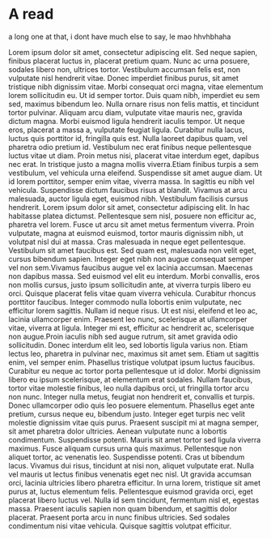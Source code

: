 # A read
a long one at that, i dont have much else to say, le mao hhvhbhaha

Lorem ipsum dolor sit amet, consectetur adipiscing elit. Sed neque sapien, finibus placerat luctus in, placerat pretium quam. Nunc ac urna posuere, sodales libero non, ultrices tortor. Vestibulum accumsan felis est, non vulputate nisl hendrerit vitae. Donec imperdiet finibus purus, sit amet tristique nibh dignissim vitae. Morbi consequat orci magna, vitae elementum lorem sollicitudin eu. Ut id semper tortor. Duis quam nibh, imperdiet eu sem sed, maximus bibendum leo. Nulla ornare risus non felis mattis, et tincidunt tortor pulvinar. Aliquam arcu diam, vulputate vitae mauris nec, gravida dictum magna. Morbi euismod ligula hendrerit iaculis tempor. Ut neque eros, placerat a massa a, vulputate feugiat ligula. Curabitur nulla lacus, luctus quis porttitor id, fringilla quis est. Nulla laoreet dapibus quam, vel pharetra odio pretium id. Vestibulum nec erat finibus neque pellentesque luctus vitae ut diam. Proin metus nisi, placerat vitae interdum eget, dapibus nec erat. In tristique justo a magna mollis viverra.Etiam finibus turpis a sem vestibulum, vel vehicula urna eleifend. Suspendisse sit amet augue diam. Ut id lorem porttitor, semper enim vitae, viverra massa. In sagittis eu nibh vel vehicula. Suspendisse dictum faucibus risus at blandit. Vivamus at arcu malesuada, auctor ligula eget, euismod nibh. Vestibulum facilisis cursus hendrerit. Lorem ipsum dolor sit amet, consectetur adipiscing elit. In hac habitasse platea dictumst. Pellentesque sem nisl, posuere non efficitur ac, pharetra vel lorem. Fusce ut arcu sit amet metus fermentum viverra. Proin vulputate, magna at euismod euismod, tortor mauris dignissim nibh, ut volutpat nisl dui at massa. Cras malesuada in neque eget pellentesque. Vestibulum sit amet faucibus est. Sed quam est, malesuada non velit eget, cursus bibendum sapien. Integer eget nibh non augue consequat semper vel non sem.Vivamus faucibus augue vel ex lacinia accumsan. Maecenas non dapibus massa. Sed euismod vel elit eu interdum. Morbi convallis, eros non mollis cursus, justo ipsum sollicitudin ante, at viverra turpis libero eu orci. Quisque placerat felis vitae quam viverra vehicula. Curabitur rhoncus porttitor faucibus. Integer commodo nulla lobortis enim vulputate, nec efficitur lorem sagittis. Nullam id neque risus. Ut est nisi, eleifend et leo ac, lacinia ullamcorper enim. Praesent leo nunc, scelerisque at ullamcorper vitae, viverra at ligula. Integer mi est, efficitur ac hendrerit ac, scelerisque non augue.Proin iaculis nibh sed augue rutrum, sit amet gravida odio sollicitudin. Donec interdum elit leo, sed lobortis ligula varius non. Etiam lectus leo, pharetra in pulvinar nec, maximus sit amet sem. Etiam ut sagittis enim, vel semper enim. Phasellus tristique volutpat ipsum luctus faucibus. Curabitur eu neque ac tortor porta pellentesque ut id dolor. Morbi dignissim libero eu ipsum scelerisque, at elementum erat sodales. Nullam faucibus, tortor vitae molestie finibus, leo nulla dapibus orci, ut fringilla tortor arcu non nunc. Integer nulla metus, feugiat non hendrerit et, convallis et turpis. Donec ullamcorper odio quis leo posuere elementum. Phasellus eget ante pretium, cursus neque eu, bibendum justo. Integer eget turpis nec velit molestie dignissim vitae quis purus. Praesent suscipit mi at magna semper, sit amet pharetra dolor ultricies. Aenean vulputate nunc a lobortis condimentum. Suspendisse potenti. Mauris sit amet tortor sed ligula viverra maximus. Fusce aliquam cursus urna quis maximus. Pellentesque non aliquet tortor, ac venenatis leo. Suspendisse potenti. Cras ut bibendum lacus. Vivamus dui risus, tincidunt at nisi non, aliquet vulputate erat. Nulla vel mauris ut lectus finibus venenatis eget nec nisl. Ut gravida accumsan orci, lacinia ultricies libero pharetra efficitur. In urna lorem, tristique sit amet purus at, luctus elementum felis. Pellentesque euismod gravida orci, eget placerat libero luctus vel. Nulla id sem tincidunt, fermentum nisl et, egestas massa. Praesent iaculis sapien non quam bibendum, et sagittis dolor placerat. Praesent porta arcu in nunc finibus ultricies. Sed sodales condimentum nisi vitae vehicula. Quisque sagittis volutpat efficitur.